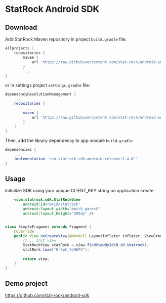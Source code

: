 # StatRock Android SDK

## Download

Add StatRock Maven repository in project `build.gradle` file:

```gradle
allprojects {
    repositories {
        maven {
            url 'https://raw.githubusercontent.com/stat-rock/android-sdk/master/releases'
        }
        ...
}
```

or in settings project `settings.gradle` file:

```gradle
dependencyResolutionManagement {
    ...
    repositories {
        ....
        maven {
            url 'https://raw.githubusercontent.com/stat-rock/android-sdk/master/releases'
        }
    }
}
```

Then, add the library dependency to app module `build.gradle`:
```gradle
dependencies {
    ...
    implementation 'com.statrock.sdk:android.release:1.4.0''
}
```

## Usage

Initialize SDK using your unique CLIENT_KEY string on application create:

```xml
    <com.statrock.sdk.StatRockView
        android:id="@+id/statrock"
        android:layout_width="match_parent"
        android:layout_height="200dp" />
```

```java

class SimpleFragment extends Fragment {
    @Override
    public View onCreateView(@NonNull LayoutInflater inflater, ViewGroup container, Bundle savedInstanceState) {
        //... init view
        StatRockView statRock = view.findViewById(R.id.statrock);
        statRock.load("Hr5pC_SLH6PV");
        
        return view;
    }
}
```

## Demo project
https://github.com/stat-rock/android-sdk
